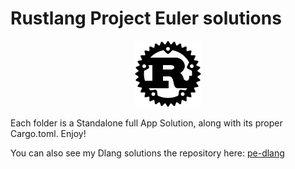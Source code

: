 # Rustlang Project Euler solutions

<p align="center"><img src="logo.png"></p>

Each folder is a Standalone full App Solution, along with its proper Cargo.toml. Enjoy!

You can also see my Dlang solutions the repository  here: [pe-dlang]() 
